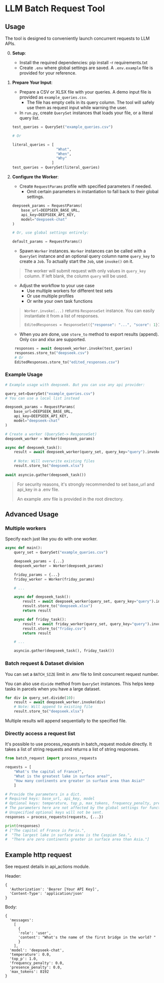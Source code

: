 # LLM Batch Request Tool

## Usage

The tool is designed to conveniently launch concurrent requests to LLM APIs.

0. **Setup**:
   - Install the required dependencies:
     pip install -r requirements.txt
   - Create `.env` where global settings are saved. A `.env.example` file is provided for your reference. 

1. **Prepare Your Input**:
   - Prepare a CSV or XLSX file with your queries. A demo input file is provided as `example_queries.csv`.
     - The file has empty cells in its query column. The tool will safely use them as request input while warning the user.
   - In `run.py`, create `QuerySet` instances that loads your file, or a literal query list.
    ```py
    test_queries = QuerySet("example_queries.csv")

    # Or

    literal_queries = [
                        "What",
                        "When",
                        "Why"
                      ]
    test_queries = QuerySet(literal_queries)
    ```

2. **Configure the Worker**:
   - Create `RequestParams` profile with specified parameters if needed.
     - Omit certain parameters in instantiation to fall back to their global settings.
    ```py
    deepseek_params = RequestParams(
        base_url=DEEPSEEK_BASE_URL,
        api_key=DEEPSEEK_API_KEY,
        model="deepseek-chat"
    )

    # Or, use global settings entirely:

    default_params = RequestParams()
    ```
   - Spawn `Worker` instances. `Worker` instances can be called with a `QuerySet` instance and an optional query column name `query_key` to create a `Job`. To actually start the `Job`, use `invoke()` on it.
    > The worker will submit request with only values in `query_key` column. If left blank, the column `query` will be used.
    >
      - Adjust the workflow to your use case
        - Use multiple workers for different test sets
        - Or use multiple profiles
        - Or write your own task functions
    > `Worker.invoke(...)` returns `ResponseSet` instance. You can easily instantiate it from a list of responses.
    > ```py
    > EditedResponses = ResponseSet({"response": "...", "score": 1})
    > ```
   - When you are done, use `store_to` method to export results (append). Only csv and xlsx are supported.
   ```py
    responses = await deepseek_worker.invoke(test_queries)
    responses.store_to("deepseek.csv")
    # Or
    EditedResponses.store_to("edited_responses.csv")
   ```

### Example Usage

```py
# Example usage with deepseek. But you can use any api provider:    

query_set=QuerySet("example_queries.csv")
# You can use a local list instead

deepseek_params = RequestParams(
    base_url=DEEPSEEK_BASE_URL,
    api_key=DEEPSEEK_API_KEY,
    model="deepseek-chat"
)

# Create a worker (QuerySet-> ResponseSet)
deepseek_worker = Worker(deepseek_params)

async def deepseek_task():
    result = await deepseek_worker(query_set, query_key="query").invoke()
    
    # Note: Will overwrite existing files
    result.store_to("deepseek.xlsx")
    
await asyncio.gather(deepseek_task())
```

> For security reasons, it's strongly recommended to set base_url and api_key in a .env file.
> 
> An example .env file is provided in the root directory.

## Advanced Usage

### Multiple workers

Specify each just like you do with one worker.

```py
async def main():
    query_set = QuerySet("example_queries.csv")

    deepseek_params = {...}
    deepseek_worker = Worker(deepseek_params)

    friday_params = {...}
    friday_worker = Worker(friday_params)

    # ...

    async def deepseek_task():
        result = await deepseek_worker(query_set, query_key="query").invoke()
        result.store_to("deepseek.xlsx")
        return result

    async def friday_task():
        result = await friday_worker(query_set, query_key="query").invoke()
        result.store_to("friday.csv")
        return result

    # ...

    asyncio.gather(deepseek_task(), friday_task())
```

### Batch request & Dataset division

You can set a `BATCH_SIZE` limit in .env file to limit concurrent request number.

You can also use `divide` method from `QuerySet` instances. This helps keep tasks in parcels when you have a large dataset.

```py
for div in query_set.divide(10):
    result = await deepseek_worker.invoke(div)
    # Note: Will append to existing file
    result.store_to("deepseek.xlsx")
```
Multiple results will append sequentially to the specified file.

### Directly access a request list

It's possible to use process_requests in batch_request module directly.
It takes a list of string requests and returns a list of string responses.

```py
from batch_request import process_requests

requests = [
    "What's the capital of France?",
    "What is the greatest lake in surface area?",
    "How many continents are greater in surface area than Asia?"
    ]

# Provide the parameters in a dict.
# Required keys: base_url, api_key, model
# Optional keys: temperature, top_p, max_tokens, frequency_penalty, presence_penalty 
# The parameters here are not affected by the global settings for functional purity reason.
# Unspecified optional keys will not be sent.
responses = process_requests(requests, {...})

print(responses)
# ["The capital of France is Paris.",
#  "The largest lake in surface area is the Caspian Sea.",
#  "There are zero continents greater in surface area than Asia."]
```
## Example http request

See request details in api_actions module.


Header:

```
{
  'Authorization': 'Bearer [Your API Key]',
  'Content-Type': 'application/json'
}
```

Body: 

```
{
  'messages':
    [
      {
      'role': 'user', 
      'content': "What's the name of the first bridge in the world? "
      }
    ],
  'model': 'deepseek-chat', 
  'temperature': 0.0, 
  'top_p': 1.0, 
  'frequency_penalty': 0.0, 
  'presence_penalty': 0.0, 
  'max_tokens': 8192
}
```